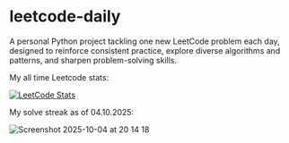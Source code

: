 # leetcode-daily

A personal Python project tackling one new LeetCode problem each day, designed to reinforce consistent practice, explore diverse algorithms and patterns, and sharpen problem-solving skills.

My all time Leetcode stats:

[![LeetCode Stats](https://leetcard.jacoblin.cool/uygarpolat?theme=dark&ext=contest&ext=heatmap)](https://leetcode.com/uygarpolat/)

My solve streak as of 04.10.2025:

![Screenshot 2025-10-04 at 20 14 18](https://github.com/user-attachments/assets/35621b57-1422-49a2-a0dc-47fc025db25b)

